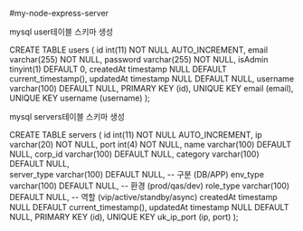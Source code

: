 #my-node-express-server



mysql user테이블 스키마 생성

CREATE TABLE users (
  id int(11) NOT NULL AUTO_INCREMENT,
  email varchar(255) NOT NULL,
  password varchar(255) NOT NULL,
  isAdmin tinyint(1) DEFAULT 0,
  createdAt timestamp NULL DEFAULT current_timestamp(),
  updatedAt timestamp NULL DEFAULT NULL,
  username varchar(100) DEFAULT NULL,
  PRIMARY KEY (id),
  UNIQUE KEY email (email),
  UNIQUE KEY username (username)
);



mysql servers테이블 스키마 생성

CREATE TABLE servers (
  id int(11) NOT NULL AUTO_INCREMENT,
  ip varchar(20) NOT NULL,
  port int(4) NOT NULL,
  name varchar(100) DEFAULT NULL,
  corp_id varchar(100) DEFAULT NULL,
  category varchar(100) DEFAULT NULL,   
  server_type varchar(100) DEFAULT NULL,   -- 구분 (DB/APP)
  env_type varchar(100) DEFAULT NULL,   -- 환경 (prod/qas/dev)
  role_type varchar(100) DEFAULT NULL,   -- 역할 (vip/active/standby/async)
  createdAt timestamp NULL DEFAULT current_timestamp(),
  updatedAt timestamp NULL DEFAULT NULL,
  PRIMARY KEY (id),
  UNIQUE KEY uk_ip_port (ip, port)
);


